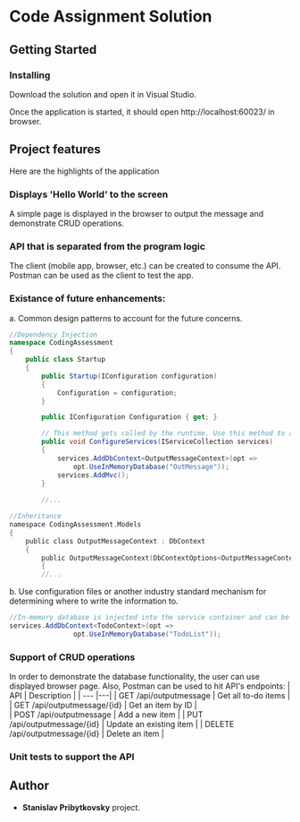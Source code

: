 # Code Assignment Solution  



## Getting Started

### Installing

Download the solution and open it in Visual Studio. 

Once the application is started, it should open http://localhost:60023/ in browser.

## Project features

Here are the highlights of the application

### Displays 'Hello World' to the screen

A simple page is displayed in the browser to output the message and demonstrate CRUD operations.

### API that is separated from the program logic

The client (mobile app, browser, etc.) can be created to consume the API. Postman can be used as the client to test the app.

### Existance of future enhancements:
a. Common design patterns to account for the future concerns. 

```csharp
//Dependency Injection
namespace CodingAssessment
{
    public class Startup
    {
        public Startup(IConfiguration configuration)
        {
            Configuration = configuration;
        }

        public IConfiguration Configuration { get; }

        // This method gets called by the runtime. Use this method to add services to the container.
        public void ConfigureServices(IServiceCollection services)
        {
            services.AddDbContext<OutputMessageContext>(opt =>
                opt.UseInMemoryDatabase("OutMessage"));
            services.AddMvc();
        }
        
        //...
```

```c
//Inheritance
namespace CodingAssessment.Models
{
    public class OutputMessageContext : DbContext
    {
        public OutputMessageContext(DbContextOptions<OutputMessageContext> options) : base(options)
        {
		//...
```

b. Use configuration files or another industry standard mechanism for determining where to write the information to.

```csharp
//In-memory database is injected into the service container and can be replaced by another DB
services.AddDbContext<TodoContext>(opt => 
                opt.UseInMemoryDatabase("TodoList"));
```
### Support of CRUD operations
In order to demonstrate the database functionality, the user can use displayed browser page.
Also, Postman can be used to hit API's endpoints:
| API        | Description           | 
| --- |---| 
| GET /api/outputmessage     | Get all to-do items | 
| GET /api/outputmessage/{id}     | Get an item by ID      |  
| POST /api/outputmessage | Add a new item      |
| PUT /api/outputmessage/{id}      | Update an existing item | 
| DELETE /api/outputmessage/{id}       | Delete an item      | 

### Unit tests to support the API


## Author

* **Stanislav Pribytkovsky** project.